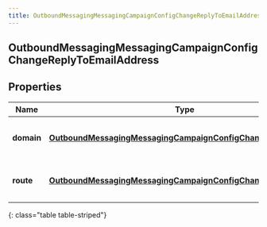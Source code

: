```yaml
---
title: OutboundMessagingMessagingCampaignConfigChangeReplyToEmailAddress
---
```


## OutboundMessagingMessagingCampaignConfigChangeReplyToEmailAddress

## Properties

| Name       | Type                                                                                                                                                 | Description                   | Notes      |
| ---------- | ---------------------------------------------------------------------------------------------------------------------------------------------------- | ----------------------------- | ---------- |
| **domain** | <!----><!---->[**OutboundMessagingMessagingCampaignConfigChangeUriReference**](OutboundMessagingMessagingCampaignConfigChangeUriReference.md)<!----> | A UriReference for a resource | [optional] |
| **route**  | <!----><!---->[**OutboundMessagingMessagingCampaignConfigChangeUriReference**](OutboundMessagingMessagingCampaignConfigChangeUriReference.md)<!----> | A UriReference for a resource | [optional] |

{: class="table table-striped"}
